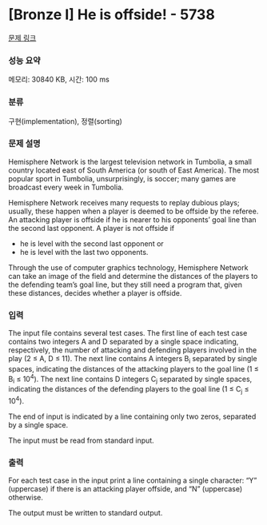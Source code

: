# [Bronze I] He is offside! - 5738 

[문제 링크](https://www.acmicpc.net/problem/5738) 

### 성능 요약

메모리: 30840 KB, 시간: 100 ms

### 분류

구현(implementation), 정렬(sorting)

### 문제 설명

<p>Hemisphere Network is the largest television network in Tumbolia, a small country located east of South America (or south of East America). The most popular sport in Tumbolia, unsurprisingly, is soccer; many games are broadcast every week in Tumbolia.</p>

<p>Hemisphere Network receives many requests to replay dubious plays; usually, these happen when a player is deemed to be offside by the referee. An attacking player is offside if he is nearer to his opponents’ goal line than the second last opponent. A player is not offside if</p>

<ul>
	<li>he is level with the second last opponent or</li>
	<li>he is level with the last two opponents.</li>
</ul>

<p>Through the use of computer graphics technology, Hemisphere Network can take an image of the field and determine the distances of the players to the defending team’s goal line, but they still need a program that, given these distances, decides whether a player is offside.</p>

### 입력 

 <p>The input file contains several test cases. The first line of each test case contains two integers A and D separated by a single space indicating, respectively, the number of attacking and defending players involved in the play (2 ≤ A, D ≤ 11). The next line contains A integers B<sub>i</sub> separated by single spaces, indicating the distances of the attacking players to the goal line (1 ≤ B<sub>i</sub> ≤ 10<sup>4</sup>). The next line contains D integers C<sub>j</sub> separated by single spaces, indicating the distances of the defending players to the goal line (1 ≤ C<sub>j</sub> ≤ 10<sup>4</sup>).</p>

<p>The end of input is indicated by a line containing only two zeros, separated by a single space.</p>

<p>The input must be read from standard input.</p>

### 출력 

 <p>For each test case in the input print a line containing a single character: “Y” (uppercase) if there is an attacking player offside, and “N” (uppercase) otherwise.</p>

<p>The output must be written to standard output.</p>

